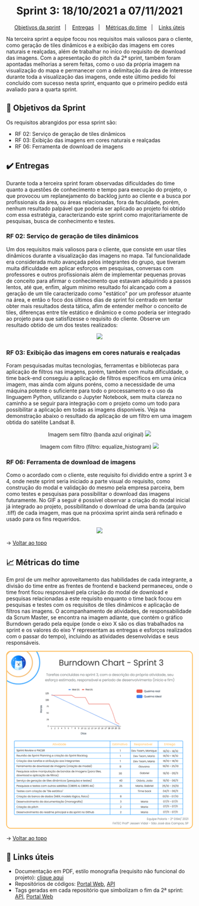<span id="topo">

<h1 align="center">Sprint 3: 18/10/2021 a 07/11/2021</h1>

<p align="center">
    <a href="#objetivos">Objetivos da sprint</a> &nbsp |&nbsp &nbsp
    <a href="#entregas">Entregas</a> &nbsp |&nbsp &nbsp
    <a href="#metricas">Métricas do time</a> &nbsp |&nbsp &nbsp
    <a href="#links">Links úteis</a>
</p>

Na terceira sprint a equipe focou nos requisitos mais valiosos para o cliente, como geração de tiles dinâmicos e a exibição das imagens em cores naturais e realçadas, além de trabalhar no iníco do requisito de download das imagens. Com a apresentação do pitch da 2ª sprint, também foram apontadas melhorias a serem feitas, como o uso da própria imagem na visualização do mapa e permanecer com a delimitação da área de interesse durante toda a visualização das imagens, onde este último pedido foi concluído com sucesso nesta sprint, enquanto que o primeiro pedido está avaliado para a quarta sprint.

<span id="objetivos">
    
## :dart: Objetivos da Sprint
Os requisitos abrangidos por essa sprint são:
- RF 02: Serviço de geração de tiles dinâmicos
- RF 03: Exibição das imagens em cores naturais e realçadas
- RF 06: Ferramenta de download de imagens

<span id="entregas">
        
## :heavy_check_mark: Entregas
Durante toda a terceira sprint foram observadas dificuldades do time quanto a questões de conhecimento e tempo para execução do projeto, o que provocou um replanejamento do backlog junto ao cliente e a busca por profissionais da área, ou áreas relacionadas, fora da faculdade, porém, nenhum resultado palpável que poderia ser aplicado ao projeto foi obtido com essa estratégia, caracterizando este sprint como majoritariamente de pesquisas, busca de conhecimento e testes.
    
### RF 02: Serviço de geração de tiles dinâmicos
Um dos requisitos mais valiosos para o cliente, que consiste em usar tiles dinâmicos durante a visualização das imagens no mapa. Tal funcionalidade era considerada muito avançada pelos integrantes do grupo, que tiveram muita dificuldade em aplicar esforços em pesquisas, conversas com professores e outros profissionais além de implementar pequenas provas de conceito para afirmar o conhecimento que estavam adquirindo a passos lentos, até que, enfim, algum mínimo resultado foi alcançado com a geração de um tile caracterizado como "estático" por um professor atuante na área, e então o foco dos últimos dias de sprint foi centrado em tentar obter mais resultados desta tática, afim de entender melhor o conceito de tiles, diferenças entre tile estático e dinâmico e como poderia ser integrado ao projeto para que satisfizesse o requisito do cliente. Observe um resultado obtido de um dos testes realizados:
	
<p align="center"><img src="./poc-tile-estatico.gif" /></p>
	
### RF 03: Exibição das imagens em cores naturais e realçadas
Foram pesquisadas muitas tecnologias, ferramentas e bibliotecas para aplicação de filtros nas imagens, porém, também com muita dificuldade, o time back-end conseguiu a aplicação de filtros específicos em uma única imagem, mas ainda com alguns poréns, como a necessidade de uma máquina potente o suficiente para todo o processamento e o uso da linguagem Python, utilizando o Jupyter Notebook, sem muita clareza no caminho a se seguir para integração com o projeto como um todo para possibilitar a aplicação em todas as imagens disponíveis. Veja na demonstração abaixo o resultado da aplicação de um filtro em uma imagem obtida do satélite Landsat 8.
	
<p align="center">
  Imagem sem filtro (banda azul original)
  <img src="./poc-imagem-sem-filtro.jpg" />
</p>

<p align="center">
  Imagem com filtro (filtro: equalize_histogram)
  <img src="./poc-imagem-com-filtro.png" />
</p>	
	
### RF 06: Ferramenta de download de imagens
Como o acordado com o cliente, este requisito foi dividido entre a sprint 3 e 4, onde neste sprint seria iniciado a parte visual do requisito, como construção do modal e validação do mesmo pela empresa parceira, bem como testes e pesquisas para possibilitar o download das imagens futuramente. No GIF a seguir é possível observar a criação do modal inicial já integrado ao projeto, possibilitando o download de uma banda (arquivo .tiff) de cada imagem, mas que na próoxima sprint ainda será refinado e usado para os fins requeridos.
	
<p align="center"><img src="./modal-download.gif" /></p>	
	
→ [Voltar ao topo](#topo)
    
<span id="metricas">
    
## :chart_with_upwards_trend: Métricas do time
Em prol de um melhor aproveitamento das habilidades de cada integrante, a divisão do time entre as frentes de frontend e backend permaneceu, onde o time front ficou responsável pela criação do modal de download e pesquisas relacionadas a este requisito enquanto o time back focou em pesquisas e testes com os requisitos de tiles dinâmicos e aplicação de filtros nas imagens. O acompanhamento de atividades, de responsabilidade da Scrum Master, se encontra na imagem adiante, que contém o gráfico Burndown gerado pela equipe (onde o eixo X são os dias trabalhados na sprint e os valores do eixo Y representam as entregas e esforços realizados com o passar do tempo), incluindo as atividades desenvolvidas e seus responsáveis.
    
<p align="center"><img src="./burndown.png" /></p>
    
→ [Voltar ao topo](#topo)
    
<span id="links">
    
## :link: Links úteis
- Documentação em PDF, estilo monografia (requisito não funcional do projeto): [clique aqui](./documentacao.pdf)
- Repositórios de códigos: [Portal Web](https://github.com/Equipe-Polaris-DSM-2021/web), [API](https://github.com/Equipe-Polaris-DSM-2021/api)
- Tags geradas em cada repositório que simbolizam o fim da 2ª sprint: [API](https://github.com/Equipe-Polaris-DSM-2021/api/releases/tag/sprint-03), [Portal Web](https://github.com/Equipe-Polaris-DSM-2021/web/releases/tag/sprint-03)
